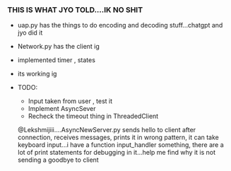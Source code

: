 ### THIS IS WHAT JYO TOLD....IK NO SHIT
- uap.py has the things to do encoding and decoding stuff...chatgpt and jyo did it

- Network.py has the client ig 

- implemented timer , states
- its working ig

- TODO:
    - Input taken from user , test it
    - Implement AsyncSever
    - Recheck the timeout thing in ThreadedClient

    @Lekshmijiii....AsyncNewServer.py sends hello to client after connection, receives messages, prints it in wrong pattern, it can take keyboard input...i have a function input_handler something, there are a lot of print statements for debugging in it...help me find why it is not sending a goodbye to client
    